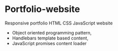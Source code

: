 # Portfolio-website
Responsive portfolio HTML CSS JavaScript website

- Object oriented programming pattern,
- Handlebars template based content,
- JavaScript promises content loader
